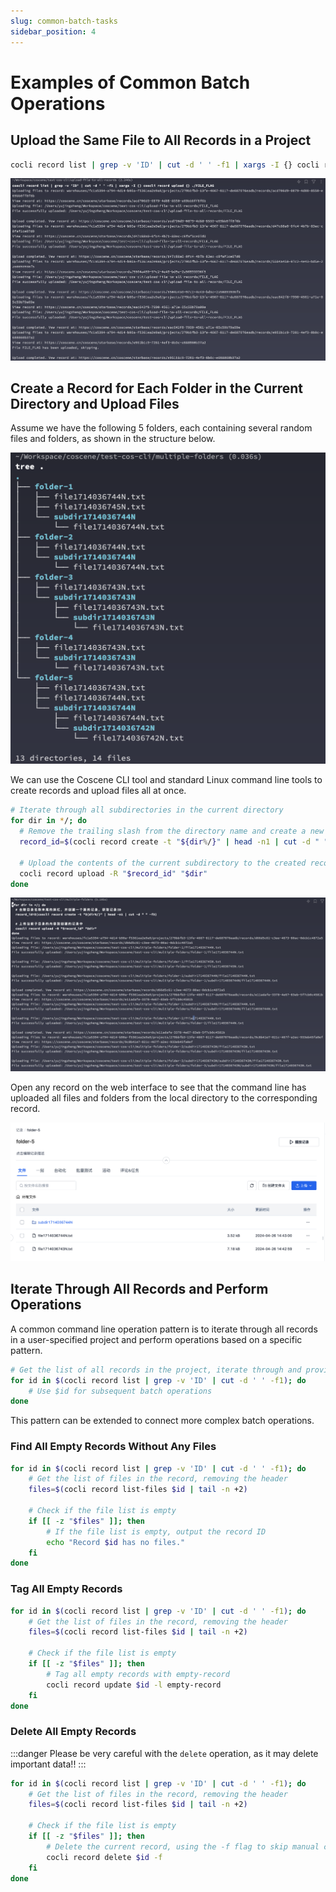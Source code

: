 ```yaml
---
slug: common-batch-tasks
sidebar_position: 4
---
```


# Examples of Common Batch Operations

## Upload the Same File to All Records in a Project

```bash
cocli record list | grep -v 'ID' | cut -d ' ' -f1 | xargs -I {} cocli record upload {} ./FILE_FLAG
```

![cocli-upload-file-to-all-records](./img/cocli-upload-file-to-all-records.png)

## Create a Record for Each Folder in the Current Directory and Upload Files

Assume we have the following 5 folders, each containing several random files and folders, as shown in the structure below.

![list-folders-tree-view](./img/list-folders-tree-view.png)

We can use the Coscene CLI tool and standard Linux command line tools to create records and upload files all at once.

```bash
# Iterate through all subdirectories in the current directory
for dir in */; do
  # Remove the trailing slash from the directory name and create a new record, getting the record ID
  record_id=$(cocli record create -t "${dir%/}" | head -n1 | cut -d " " -f3)

  # Upload the contents of the current subdirectory to the created record
  cocli record upload -R "$record_id" "$dir"
done
```

![cocli-create-and-upload-multiple-folders](./img/cocli-create-and-upload-multiple-folders.png)

Open any record on the web interface to see that the command line has uploaded all files and folders from the local directory to the corresponding record.

![cocli-multiple-folders-uploaded](./img/cocli-multiple-folders-uploaded.png)

## Iterate Through All Records and Perform Operations

A common command line operation pattern is to iterate through all records in a user-specified project and perform operations based on a specific pattern.

```bash
# Get the list of all records in the project, iterate through and provide the Record ID for subsequent operations
for id in $(cocli record list | grep -v 'ID' | cut -d ' ' -f1); do
    # Use $id for subsequent batch operations
done
```

This pattern can be extended to connect more complex batch operations.

### Find All Empty Records Without Any Files

```bash
for id in $(cocli record list | grep -v 'ID' | cut -d ' ' -f1); do
    # Get the list of files in the record, removing the header
    files=$(cocli record list-files $id | tail -n +2)

    # Check if the file list is empty
    if [[ -z "$files" ]]; then
        # If the file list is empty, output the record ID
        echo "Record $id has no files."
    fi
done
```

### Tag All Empty Records

```bash
for id in $(cocli record list | grep -v 'ID' | cut -d ' ' -f1); do
    # Get the list of files in the record, removing the header
    files=$(cocli record list-files $id | tail -n +2)

    # Check if the file list is empty
    if [[ -z "$files" ]]; then
        # Tag all empty records with empty-record
        cocli record update $id -l empty-record
    fi
done
```

### Delete All Empty Records

:::danger
Please be very careful with the `delete` operation, as it may delete important data!!
:::

```bash
for id in $(cocli record list | grep -v 'ID' | cut -d ' ' -f1); do
    # Get the list of files in the record, removing the header
    files=$(cocli record list-files $id | tail -n +2)

    # Check if the file list is empty
    if [[ -z "$files" ]]; then
        # Delete the current record, using the -f flag to skip manual confirmation
        cocli record delete $id -f
    fi
done
```
